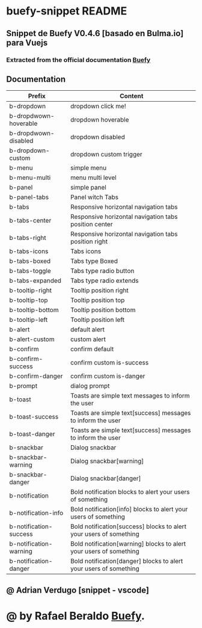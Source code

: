 # buefy-snippet README
## Snippet de Buefy V0.4.6 [basado en Bulma.io] para Vuejs
### Extracted from the official documentation [Buefy](https://buefy.github.io/#/)

## Documentation

Prefix | Content
------- | -------
b-dropdown | dropdown click me!
b-dropdwown-hoverable | dropdown hoverable
b-dropdwown-disabled | dropdown disabled
b-dropdown-custom | dropdown custom trigger
b-menu | simple menu
b-menu-multi | menu multi level
b-panel | simple panel
b-panel-tabs | Panel witch Tabs
b-tabs | Responsive horizontal navigation tabs
b-tabs-center | Responsive horizontal navigation tabs position center
b-tabs-right | Responsive horizontal navigation tabs position right
b-tabs-icons | Tabs icons
b-tabs-boxed | Tabs type Boxed
b-tabs-toggle | Tabs type radio button
b-tabs-expanded | Tabs type radio extends
b-tooltip-right | Tooltip position right
b-tooltip-top | Tooltip position top
b-tooltip-bottom | Tooltip position bottom
b-tooltip-left | Tooltip position left
b-alert | default alert
b-alert-custom | custom alert
b-confirm | confirm default
b-confirm-success | confirm custom is-success
b-confirm-danger | confirm custom is-danger
b-prompt | dialog prompt
b-toast | Toasts are simple text messages to inform the user
b-toast-success | Toasts are simple text[success] messages to inform the user
b-toast-danger | Toasts are simple text[success] messages to inform the user
b-snackbar | Dialog snackbar
b-snackbar-warning | Dialog snackbar[warning]
b-snackbar-danger | Dialog snackbar[danger]
b-notification | Bold notification blocks to alert your users of something
b-notification-info | Bold notification[info] blocks to alert your users of something
b-notification-success | Bold notification[success] blocks to alert your users of something
b-notification-warning | Bold notification[warning] blocks to alert your users of something
b-notification-danger | Bold notification[danger] blocks to alert your users of something


## @ Adrian Verdugo [snippet - vscode]
# @ by Rafael Beraldo [Buefy](https://buefy.github.io/#/).